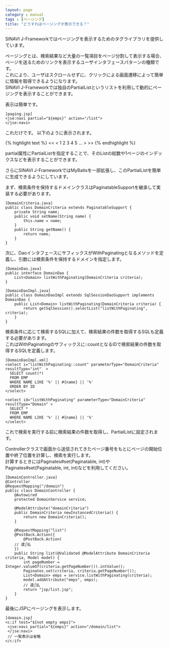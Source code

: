 ```yaml
---
layout: page
category : manual
tags : [ページング]
title: "どうすればページングが表示できる？"
---
```


SINAVI J-Frameworkではページングを表示するためのタグライブラリを提供しています。  

ページングとは、検索結果など大量の一覧項目をページ分割して表示する場合、ページを送るためのリンクを表示するユーザインタフェースパターンの種類です。  
これにより、ユーザはスクロールせずに、クリックによる画面遷移によって簡単に情報を取得できるようになります。  
SINAVI J-Frameworkでは独自のPartialListというリストを利用して動的にページングを表示することができます。  

表示は簡単です。  

```
[paging.jsp]
<jse:navi partial="${emps}" action="/list">
</jse:navi>
```

これだけです。  以下のように表示されます。  


{% highlight text %}
  << < 1 2 3 4 5 ... > >>
{% endhighlight %}

partial属性にPartialListを指定することで、そのListの総数や1ページのインデックスなどを表示することができます。  

さらにSINAVI J-FrameworkではMyBatisを一部拡張し、このPartialListを簡単に生成できるようにしています。  

まず、検索条件を保持するドメインクラスはPaginatableSupportを継承して実装する必要があります。  

```
[DomainCriteria.java]
public class DomainCriteria extends PaginatableSupport {
    private String name;
    public void setName(String name) {
        this.name = name;
    }
    public String getName() {
        return name;
    }
}
```

次に、DaoインタフェースにサフィックスがWithPaginatingとなるメソッドを定義し、引数には検索条件を保持するドメインを指定します。  

```
[DomainDao.java]
public interface DomainDao {
    List<Domain> listWithPaginating(DomainCriteria criteria);
}
```

```
[DomainDaoImpl.java]
public class DomainDaoImpl extends SqlSessionDaoSupport implements DomainDao {
    public List<Domain> listWithPaginating(DomainCriteria criteria) {
        return getSqlSession().selectList("listWithPaginating", criteria);
    }
}
```

検索条件に応じて検索するSQLに加えて、検索結果の件数を取得するSQLも定義する必要があります。  
これはWithPaginatingのサフィックスに::countとなるIDで検索結果の件数を取得するSQLを定義します。  

```
[DomainDaoImpl.xml]
<select i="listWithPaginating::count" parameterType="DomainCriteria" resultType="int"  >
  SELECT count(*)
  FROM EMP
  WHERE NAME LIKE '%' || #{name} || '%'
  ORDER BY ID
</select>

<select id="listWithPaginating" parameterType="DomainCriteria" resultType="Domain" >
  SELECT *
  FROM EMP
  WHERE NAME LIKE '%' || #{name} || '%'
</select>
```

これで検索を実行する前に検索結果の件数を取得し、PartialListに設定されます。  

Controllerクラスで画面から送信されてきたページ番号をもとにページの開始位置や終了位置を計算し、検索を実行します。  
計算するときにはPaginates#set(Paginatable, int)やPaginates#set(Paginatable, int, int)などを利用してください。  

```
[DomainController.java]
@Controller
@RequestMapping("/domain")
public class DomainController {
    @Autowired
    protected DomainService service;

    @ModelAttribute("domainCriteria")
    public DomainCriteria newInstance4Criteria() {
        return new DomainCriteria();
    }

    @RequestMapping("list")
    @PostBack.Action({
        @PostBack.Action(
    // 逵∫払
    })
    public String list(@Validated @ModelAttribute DomainCriteria criteria, Model model) {
        int pageNumber = Integer.valueOf(criteria.getPageNumber()).intValue();
        Paginates.set(criteria, criteria.getPageNumber());
        List<Domain> emps = service.listWithPaginating(criteria);
        model.addAttribute("emps", emps);
        // 逵∫払
        return "jsp/list.jsp";
    }
}
```

最後にJSPにページングを表示します。  

```
[domain.jsp]
<c:if test="${not empty emps}">
 <jse:navi partial="${emps}" action="/domain/list">
 </jse:navi>
 // 一覧表示は省略
</c:if>
```

